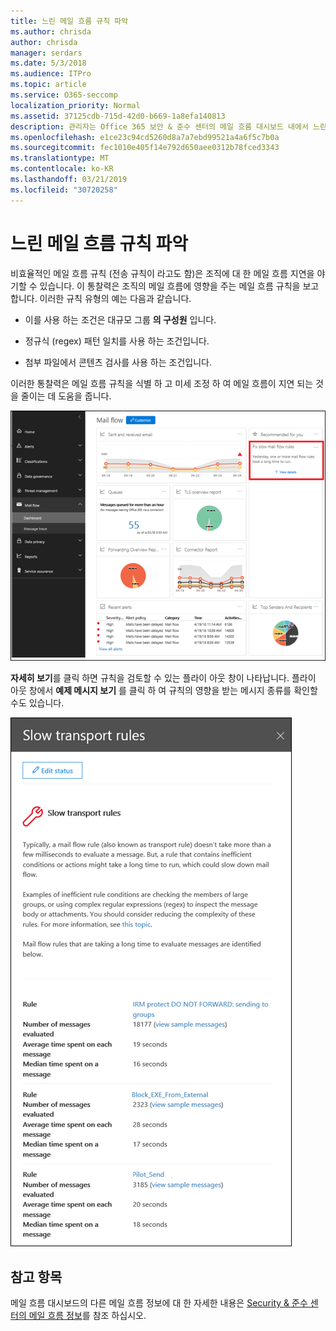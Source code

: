 ```yaml
---
title: 느린 메일 흐름 규칙 파악
ms.author: chrisda
author: chrisda
manager: serdars
ms.date: 5/3/2018
ms.audience: ITPro
ms.topic: article
ms.service: O365-seccomp
localization_priority: Normal
ms.assetid: 37125cdb-715d-42d0-b669-1a8efa140813
description: 관리자는 Office 365 보안 & 준수 센터의 메일 흐름 대시보드 내에서 느린 메일 흐름 규칙에 대해 알아볼 수 있습니다.
ms.openlocfilehash: e1ce23c94cd5260d8a7a7ebd99521a4a6f5c7b0a
ms.sourcegitcommit: fec1010e405f14e792d650aee0312b78fced3343
ms.translationtype: MT
ms.contentlocale: ko-KR
ms.lasthandoff: 03/21/2019
ms.locfileid: "30720258"
---
```

# <a name="slow-mail-flow-rules-insight"></a>느린 메일 흐름 규칙 파악

비효율적인 메일 흐름 규칙 (전송 규칙이 라고도 함)은 조직에 대 한 메일 흐름 지연을 야기할 수 있습니다. 이 통찰력은 조직의 메일 흐름에 영향을 주는 메일 흐름 규칙을 보고 합니다. 이러한 규칙 유형의 예는 다음과 같습니다.

- 이를 사용 하는 조건은 대규모 그룹 **의 구성원** 입니다.

- 정규식 (regex) 패턴 일치를 사용 하는 조건입니다.

- 첨부 파일에서 콘텐츠 검사를 사용 하는 조건입니다.

이러한 통찰력은 메일 흐름 규칙을 식별 하 고 미세 조정 하 여 메일 흐름이 지연 되는 것을 줄이는 데 도움을 줍니다.

![Office 365 보안 & 준수 센터의 메일 흐름 대시보드를 통한 메일 흐름 규칙에 대 한 자세한 정보](media/1dd90faa-f065-4b10-8b47-d35dc127fc26.png)

**자세히 보기**를 클릭 하면 규칙을 검토할 수 있는 플라이 아웃 창이 나타납니다. 플라이 아웃 창에서 **예제 메시지 보기** 를 클릭 하 여 규칙의 영향을 받는 메시지 종류를 확인할 수도 있습니다.

![메일 흐름 대시보드의 느린 메일 흐름 규칙 이해에서 세부 정보 보기를 클릭 한 후의 플라이 아웃 창](media/2cbd43b7-1f21-4338-a70c-7b50de5c69cd.png)

## <a name="see-also"></a>참고 항목

메일 흐름 대시보드의 다른 메일 흐름 정보에 대 한 자세한 내용은 [Security & 준수 센터의 메일 흐름 정보](mail-flow-insights.md)를 참조 하십시오.
